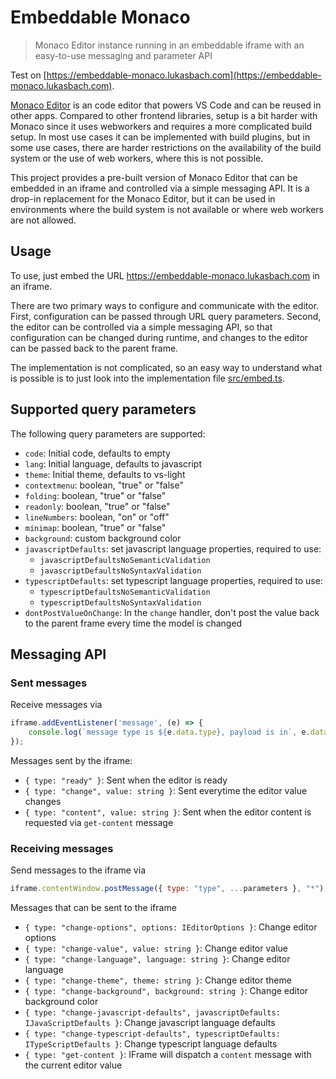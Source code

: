 # Embeddable Monaco

> Monaco Editor instance running in an embeddable iframe with an easy-to-use messaging and parameter API

Test on [https://embeddable-monaco.lukasbach.com](https://embeddable-monaco.lukasbach.com).

[Monaco Editor](https://microsoft.github.io/monaco-editor/) is an code editor that powers VS Code and can be reused
in other apps. Compared to other frontend libraries, setup is a bit harder with Monaco since it uses webworkers and
requires a more complicated build setup. In most use cases it can be implemented with build plugins, but in some
use cases, there are harder restrictions on the availability of the build system or the use of web workers, where
this is not possible.

This project provides a pre-built version of Monaco Editor that can be embedded in an iframe and controlled via
a simple messaging API. It is a drop-in replacement for the Monaco Editor, but it can be used in environments
where the build system is not available or where web workers are not allowed.

## Usage

To use, just embed the URL https://embeddable-monaco.lukasbach.com in an iframe.

There are two primary ways to configure and communicate with the editor. First, configuration can be passed through
URL query parameters. Second, the editor can be controlled via a simple messaging API, so that configuration
can be changed during runtime, and changes to the editor can be passed back to the parent frame.

The implementation is not complicated, so an easy way to understand what is possible is to just look into
the implementation file [src/embed.ts](src/embed.ts).

## Supported query parameters

The following query parameters are supported:

- `code`: Initial code, defaults to empty
- `lang`: Initial language, defaults to javascript
- `theme`: Initial theme, defaults to vs-light
- `contextmenu`: boolean, "true" or "false"
- `folding`: boolean, "true" or "false"
- `readonly`: boolean, "true" or "false"
- `lineNumbers`: boolean, "on" or "off"
- `minimap`: boolean, "true" or "false"
- `background`: custom background color
- `javascriptDefaults`: set javascript language properties, required to use:
  - `javascriptDefaultsNoSemanticValidation`
  - `javascriptDefaultsNoSyntaxValidation`
- `typescriptDefaults`: set typescript language properties, required to use:
  - `typescriptDefaultsNoSemanticValidation`
  - `typescriptDefaultsNoSyntaxValidation`
- `dontPostValueOnChange`: In the `change` handler, don't post the value back to the parent frame every time the model is changed

## Messaging API

### Sent messages

Receive messages via

```javascript
iframe.addEventListener('message', (e) => {
    console.log(`message type is ${e.data.type}, payload is in`, e.data);
});
```

Messages sent by the iframe:

- `{ type: "ready" }`: Sent when the editor is ready
- `{ type: "change", value: string }`: Sent everytime the editor value changes
- `{ type: "content", value: string }`: Sent when the editor content is requested via `get-content` message

### Receiving messages

Send messages to the iframe via

```javascript
iframe.contentWindow.postMessage({ type: "type", ...parameters }, "*");
```

Messages that can be sent to the iframe

- `{ type: "change-options", options: IEditorOptions }`: Change editor options
- `{ type: "change-value", value: string }`: Change editor value
- `{ type: "change-language", language: string }`: Change editor language
- `{ type: "change-theme", theme: string }`: Change editor theme
- `{ type: "change-background", background: string }`: Change editor background color
- `{ type: "change-javascript-defaults", javascriptDefaults: IJavaScriptDefaults }`: Change javascript language defaults
- `{ type: "change-typescript-defaults", typescriptDefaults: ITypeScriptDefaults }`: Change typescript language defaults
- `{ type: "get-content }`: IFrame will dispatch a `content` message with the current editor value
